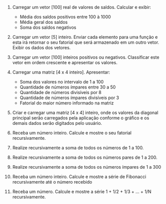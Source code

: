 1) Carregar um vetor [100] real de valores de saldos. Calcular e exibir:
    * Média dos saldos positivos entre 100 à 1000
    * Média geral dos saldos
    * Soma dos saldos negativos

2) Carregar um vetor [5] inteiro. Enviar cada elemento para uma função e esta irá retornar o seu fatorial que será armazenado em um outro vetor. Exibir os dados dos vetores.

3) Carregar um vetor [100] inteiros positivos ou negativos. Classificar este vetor em ordem
crescente e apresentar os valores.

4) Carregar uma matriz [4 x 4 inteiro]. Apresentar:
    * Soma dos valores no intervalo de 1 a 100
    * Quantidade de números ímpares entre 30 a 50
    * Quantidade de números divisíveis por 8
    * Quantidade de números ímpares divisíveis por 3
    * Fatorial do maior número informado na matriz

5) Criar e carregar uma matriz [4 x 4] inteiro, onde os valores da diagonal principal serão
carregados pela aplicação conforme o gráfico e os demais dados serão digitados pelo usuário.

6) Receba um número inteiro. Calcule e mostre o seu fatorial recursivamente.

7) Realize recursivamente a soma de todos os números de 1 a 100.

8) Realize recursivamente a soma de todos os números pares de 1 a 200.

9) Realize recursivamente a soma de todos os números ímpares de 1 a 300

10) Receba um número inteiro. Calcule e mostre a série de Fibonacci recursivamente até o
número recebido

11) Receba um número. Calcule e mostre a série 1 + 1/2 + 1/3 + ... + 1/N recursivamente.